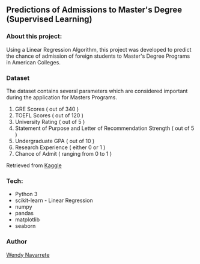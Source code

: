 ## Predictions of Admissions to Master's Degree (Supervised Learning)

### About this project:

Using a Linear Regression Algorithm, this project was developed to predict the chance of admission of foreign students to Master's Degree Programs in American Colleges.

### Dataset

The dataset contains several parameters which are considered important during the application for Masters Programs.

1. GRE Scores ( out of 340 )
2. TOEFL Scores ( out of 120 )
3. University Rating ( out of 5 )
4. Statement of Purpose and Letter of Recommendation Strength ( out of 5 )
5. Undergraduate GPA ( out of 10 )
6. Research Experience ( either 0 or 1 )
7. Chance of Admit ( ranging from 0 to 1 )

Retrieved from [Kaggle](https://www.kaggle.com/mohansacharya/graduate-admissions)


### Tech:

- Python 3
- scikit-learn - Linear Regression
- numpy
- pandas
- matplotlib
- seaborn

### Author
[Wendy Navarrete](http://wendynavarrete.com)
